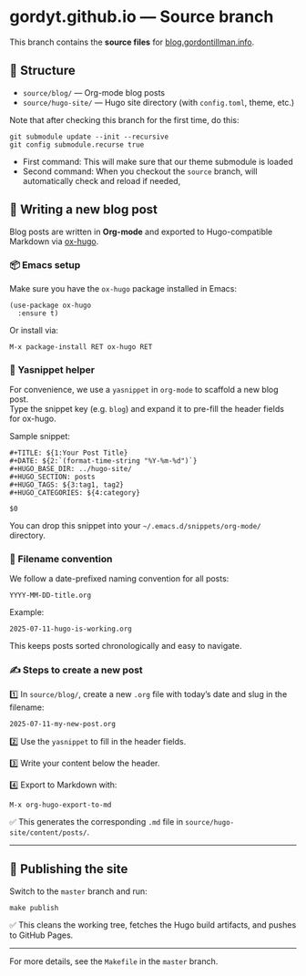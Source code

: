 # gordyt.github.io — Source branch

This branch contains the **source files** for [blog.gordontillman.info](https://blog.gordontillman.info/).

## 📑 Structure
- `source/blog/` — Org-mode blog posts
- `source/hugo-site/` — Hugo site directory (with `config.toml`, theme, etc.)

Note that after checking this branch for the first time, do this:

```
git submodule update --init --recursive
git config submodule.recurse true
```

- First command: This will make sure that our theme submodule is loaded
- Second command: When you checkout the `source` branch, will automatically check and reload if needed,


## 📝 Writing a new blog post

Blog posts are written in **Org-mode** and exported to Hugo-compatible Markdown via [ox-hugo](https://ox-hugo.scripter.co/).

### 📦 Emacs setup
Make sure you have the `ox-hugo` package installed in Emacs:
```elisp
(use-package ox-hugo
  :ensure t)
```

Or install via:
```
M-x package-install RET ox-hugo RET
```

### 🧩 Yasnippet helper
For convenience, we use a `yasnippet` in `org-mode` to scaffold a new blog post.  
Type the snippet key (e.g. `blog`) and expand it to pre-fill the header fields for ox-hugo.

Sample snippet:
```
#+TITLE: ${1:Your Post Title}
#+DATE: ${2:`(format-time-string "%Y-%m-%d")`}
#+HUGO_BASE_DIR: ../hugo-site/
#+HUGO_SECTION: posts
#+HUGO_TAGS: ${3:tag1, tag2}
#+HUGO_CATEGORIES: ${4:category}

$0
```

You can drop this snippet into your `~/.emacs.d/snippets/org-mode/` directory.

### 📆 Filename convention
We follow a date-prefixed naming convention for all posts:
```
YYYY-MM-DD-title.org
```

Example:
```
2025-07-11-hugo-is-working.org
```

This keeps posts sorted chronologically and easy to navigate.

### ✍️ Steps to create a new post
1️⃣ In `source/blog/`, create a new `.org` file with today’s date and slug in the filename:
```
2025-07-11-my-new-post.org
```

2️⃣ Use the `yasnippet` to fill in the header fields.

3️⃣ Write your content below the header.

4️⃣ Export to Markdown with:
```
M-x org-hugo-export-to-md
```

✅ This generates the corresponding `.md` file in `source/hugo-site/content/posts/`.

---

## 🚀 Publishing the site
Switch to the `master` branch and run:
```
make publish
```

✅ This cleans the working tree, fetches the Hugo build artifacts, and pushes to GitHub Pages.

---

For more details, see the `Makefile` in the `master` branch.
